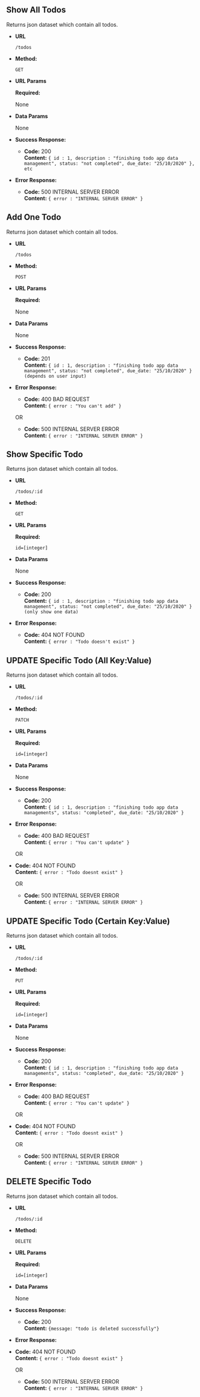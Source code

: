 ## **Show All Todos**

Returns json dataset which contain all todos.

- **URL**

  `/todos`

- **Method:**

  `GET`

- **URL Params**

  **Required:**

  None

- **Data Params**

  None

- **Success Response:**

  - **Code:** 200 <br />
    **Content:** `{ id : 1, description : "finishing todo app data management", status: "not completed", due_date: "25/10/2020" }, etc`

- **Error Response:**

  - **Code:** 500 INTERNAL SERVER ERROR <br />
    **Content:** `{ error : "INTERNAL SERVER ERROR" }`

## **Add One Todo**

Returns json dataset which contain all todos.

- **URL**

  `/todos`

- **Method:**

  `POST`

- **URL Params**

  **Required:**

  None

- **Data Params**

  None

- **Success Response:**

  - **Code:** 201 <br />
    **Content:** `{ id : 1, description : "finishing todo app data management", status: "not completed", due_date: "25/10/2020" } (depends on user input)`

- **Error Response:**

  - **Code:** 400 BAD REQUEST <br />
    **Content:** `{ error : "You can't add" }`

  OR

  - **Code:** 500 INTERNAL SERVER ERROR <br />
    **Content:** `{ error : "INTERNAL SERVER ERROR" }`

## **Show Specific Todo**

Returns json dataset which contain all todos.

- **URL**

  `/todos/:id`

- **Method:**

  `GET`

- **URL Params**

  **Required:**

  `id=[integer]`

- **Data Params**

  None

- **Success Response:**

  - **Code:** 200 <br />
    **Content:** `{ id : 1, description : "finishing todo app data management", status: "not completed", due_date: "25/10/2020" } (only show one data)`

- **Error Response:**

  - **Code:** 404 NOT FOUND <br />
    **Content:** `{ error : "Todo doesn't exist" }`

## **UPDATE Specific Todo (All Key:Value)**

Returns json dataset which contain all todos.

- **URL**

  `/todos/:id`

- **Method:**

  `PATCH`

- **URL Params**

  **Required:**

  `id=[integer]`

- **Data Params**

  None

- **Success Response:**

  - **Code:** 200 <br />
    **Content:** `{ id : 1, description : "finishing todo app data managements", status: "completed", due_date: "25/10/2020" } `

- **Error Response:**

  - **Code:** 400 BAD REQUEST <br />
    **Content:** `{ error : "You can't update" }`

  OR

- **Code:** 404 NOT FOUND <br />
  **Content:** `{ error : "Todo doesnt exist" }`

  OR

  - **Code:** 500 INTERNAL SERVER ERROR <br />
    **Content:** `{ error : "INTERNAL SERVER ERROR" }`

## **UPDATE Specific Todo (Certain Key:Value)**

Returns json dataset which contain all todos.

- **URL**

  `/todos/:id`

- **Method:**

  `PUT`

- **URL Params**

  **Required:**

  `id=[integer]`

- **Data Params**

  None

- **Success Response:**

  - **Code:** 200 <br />
    **Content:** `{ id : 1, description : "finishing todo app data managements", status: "completed", due_date: "25/10/2020" } `

- **Error Response:**

  - **Code:** 400 BAD REQUEST <br />
    **Content:** `{ error : "You can't update" }`

  OR

- **Code:** 404 NOT FOUND <br />
  **Content:** `{ error : "Todo doesnt exist" }`

  OR

  - **Code:** 500 INTERNAL SERVER ERROR <br />
    **Content:** `{ error : "INTERNAL SERVER ERROR" }`

## **DELETE Specific Todo**

Returns json dataset which contain all todos.

- **URL**

  `/todos/:id`

- **Method:**

  `DELETE`

- **URL Params**

  **Required:**

  `id=[integer]`

- **Data Params**

  None

- **Success Response:**

  - **Code:** 200 <br />
    **Content:** `{message: "todo is deleted successfully"}`

- **Error Response:**

- **Code:** 404 NOT FOUND <br />
  **Content:** `{ error : "Todo doesnt exist" }`

  OR

  - **Code:** 500 INTERNAL SERVER ERROR <br />
    **Content:** `{ error : "INTERNAL SERVER ERROR" }`
